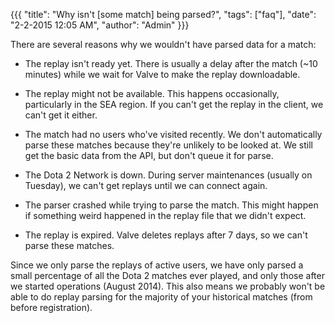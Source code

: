 {{{
  "title": "Why isn't [some match] being parsed?",
  "tags": ["faq"],
  "date": "2-2-2015 12:05 AM",
  "author": "Admin"
}}}

There are several reasons why we wouldn't have parsed data for a match:

* The replay isn't ready yet.  There is usually a delay after the match (~10 minutes) while we wait for Valve to make the replay downloadable. 

* The replay might not be available.  This happens occasionally, particularly in the SEA region.  If you can't get the replay in the client, we can't get it either.

* The match had no users who've visited recently.  We don't automatically parse these matches because they're unlikely to be looked at.  We still get the basic data from the API, but don't queue it for parse.

* The Dota 2 Network is down.  During server maintenances (usually on Tuesday), we can't get replays until we can connect again.

* The parser crashed while trying to parse the match.  This might happen if something weird happened in the replay file that we didn't expect.

* The replay is expired.  Valve deletes replays after 7 days, so we can't parse these matches.

Since we only parse the replays of active users, we have only parsed a small percentage of all the Dota 2 matches ever played, and only those after we started operations (August 2014).
This also means we probably won't be able to do replay parsing for the majority of your historical matches (from before registration).

